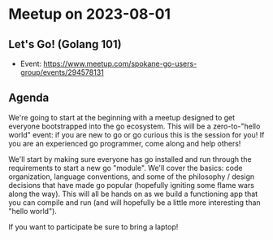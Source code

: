 # Meetup on 2023-08-01

## Let's Go! (Golang 101)

* Event: https://www.meetup.com/spokane-go-users-group/events/294578131

## Agenda

We're going to start at the beginning with a meetup designed to get everyone bootstrapped into the go ecosystem. This will be a zero-to-"hello world" event: if you are new to go or go curious this is the session for you! If you are an experienced go programmer, come along and help others!

We'll start by making sure everyone has go installed and run through the requirements to start a new go "module". We'll cover the basics: code organization, language conventions, and some of the philosophy / design decisions that have made go popular (hopefully igniting some flame wars along the way). This will all be hands on as we build a functioning app that you can compile and run (and will hopefully be a little more interesting than "hello world").

If you want to participate be sure to bring a laptop!

